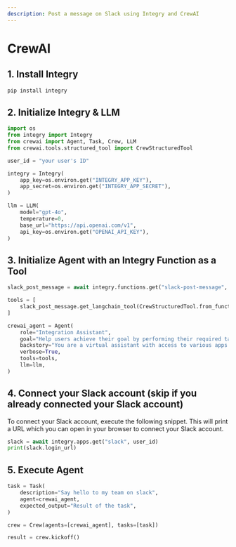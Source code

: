 ```yaml
---
description: Post a message on Slack using Integry and CrewAI
---
```


# CrewAI

## 1. Install Integry

```bash
pip install integry
```

## 2. Initialize Integry & LLM

```python
import os
from integry import Integry
from crewai import Agent, Task, Crew, LLM
from crewai.tools.structured_tool import CrewStructuredTool

user_id = "your user's ID"

integry = Integry(
    app_key=os.environ.get("INTEGRY_APP_KEY"),
    app_secret=os.environ.get("INTEGRY_APP_SECRET"),
)

llm = LLM(
    model="gpt-4o",
    temperature=0,
    base_url="https://api.openai.com/v1",
    api_key=os.environ.get("OPENAI_API_KEY"),
)
```

## 3. Initialize Agent with an Integry Function as a Tool

```python
slack_post_message = await integry.functions.get("slack-post-message", user_id)

tools = [
    slack_post_message.get_langchain_tool(CrewStructuredTool.from_function, user_id)
]

crewai_agent = Agent(
    role="Integration Assistant",
    goal="Help users achieve their goal by performing their required task in various apps",
    backstory="You are a virtual assistant with access to various apps and services. You are known for your ability to connect to any app and perform any task.",
    verbose=True,
    tools=tools,
    llm=llm,
)
```

## 4. Connect your Slack account (skip if you already connected your Slack account)

To connect your Slack account, execute the following snippet. This will print a URL which you can open in your browser to connect your Slack account.

```python
slack = await integry.apps.get("slack", user_id)
print(slack.login_url)
```

## 5. Execute Agent

```python
task = Task(
    description="Say hello to my team on slack",
    agent=crewai_agent,
    expected_output="Result of the task",
)

crew = Crew(agents=[crewai_agent], tasks=[task])

result = crew.kickoff()
```
